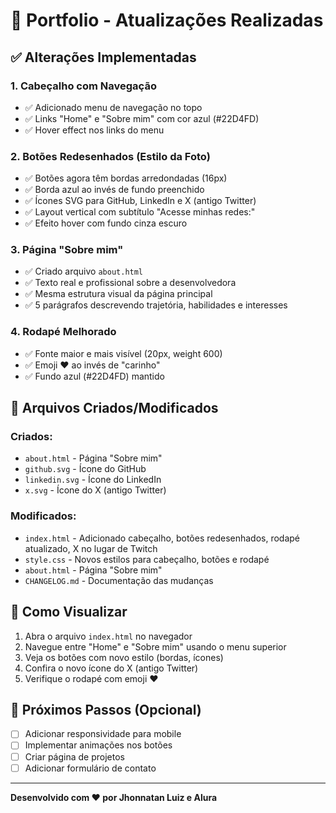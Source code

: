 # 🎨 Portfolio - Atualizações Realizadas

## ✅ Alterações Implementadas

### 1. **Cabeçalho com Navegação**
- ✅ Adicionado menu de navegação no topo
- ✅ Links "Home" e "Sobre mim" com cor azul (#22D4FD)
- ✅ Hover effect nos links do menu

### 2. **Botões Redesenhados (Estilo da Foto)**
- ✅ Botões agora têm bordas arredondadas (16px)
- ✅ Borda azul ao invés de fundo preenchido
- ✅ Ícones SVG para GitHub, LinkedIn e X (antigo Twitter)
- ✅ Layout vertical com subtítulo "Acesse minhas redes:"
- ✅ Efeito hover com fundo cinza escuro

### 3. **Página "Sobre mim"**
- ✅ Criado arquivo `about.html`
- ✅ Texto real e profissional sobre a desenvolvedora
- ✅ Mesma estrutura visual da página principal
- ✅ 5 parágrafos descrevendo trajetória, habilidades e interesses

### 4. **Rodapé Melhorado**
- ✅ Fonte maior e mais visível (20px, weight 600)
- ✅ Emoji ❤️ ao invés de "carinho"
- ✅ Fundo azul (#22D4FD) mantido

## 📁 Arquivos Criados/Modificados

### Criados:
- `about.html` - Página "Sobre mim"
- `github.svg` - Ícone do GitHub
- `linkedin.svg` - Ícone do LinkedIn
- `x.svg` - Ícone do X (antigo Twitter)

### Modificados:
- `index.html` - Adicionado cabeçalho, botões redesenhados, rodapé atualizado, X no lugar de Twitch
- `style.css` - Novos estilos para cabeçalho, botões e rodapé
- `about.html` - Página "Sobre mim"
- `CHANGELOG.md` - Documentação das mudanças

## 🎯 Como Visualizar

1. Abra o arquivo `index.html` no navegador
2. Navegue entre "Home" e "Sobre mim" usando o menu superior
3. Veja os botões com novo estilo (bordas, ícones)
4. Confira o novo ícone do X (antigo Twitter)
5. Verifique o rodapé com emoji ❤️

## 🚀 Próximos Passos (Opcional)

- [ ] Adicionar responsividade para mobile
- [ ] Implementar animações nos botões
- [ ] Criar página de projetos
- [ ] Adicionar formulário de contato

---

**Desenvolvido com ❤️ por Jhonnatan Luiz e Alura**

